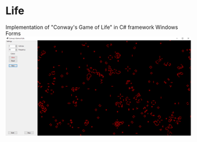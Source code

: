 # Life
 Implementation of "Conway's Game of Life" in C# framework Windows Forms
![Screenshot](Images\1.png)